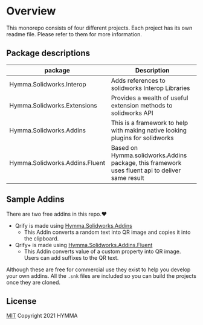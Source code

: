 # Overview

This monorepo consists of four different projects. Each project has its own readme file. Please refer to them for more information.
## Package descriptions

| package  | Description  |
|---|---|
| Hymma.Solidworks.Interop  | Adds references to solidworks Interop Libraries  |
| Hymma.Solidworks.Extensions  | Provides a wealth of useful extension methods to solidworks API|
| Hymma.Solidworks.Addins  | This is a framework to help with making native looking plugins for solidworks|
| Hymma.Solidworks.Addins.Fluent  | Based on Hymma.solidworks.Addins package, this framework uses fluent api to deliver same result | 

## Sample Addins
 There are two free addins in this repo.:heart:  
 - Qrify is made using [Hymma.Solidworks.Addins](https://github.com/HYMMA/Hymma.Solidworks/tree/dev/Addins)
 	- This Addin converts a random text into QR image and copies it into the clipboard.
 - Qrify+ is made using [Hymma.Solidworks.Addins.Fluent](https://github.com/HYMMA/Hymma.Solidworks/tree/dev/Addins.Fluent)
 	- This Addin converts value of a custom property into QR image. Users can add suffixes to the QR text. 

Although these are free for commercial use they exist to help you develop your own addins. All the `.snk` files are included so you can build the projects once they are cloned.

## License
[MIT](https://opensource.org/licenses.MIT)
Copyright 2021 HYMMA
